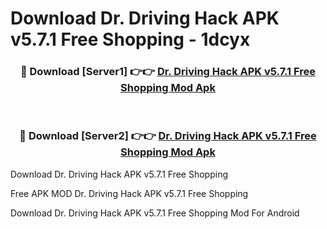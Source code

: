 # Download Dr. Driving Hack APK v5.7.1 Free Shopping - 1dcyx



<div align="center">
<h3>🔴 Download [Server1] 👉👉 <a href="https://momento.my/?title=Dr._Driving_Hack_APK_v5.7.1_Free_Shopping">Dr. Driving Hack APK v5.7.1 Free Shopping Mod Apk</a></h3><br>

<h3>🔴 Download [Server2] 👉👉 <a href="https://momento.my/?title=Dr._Driving_Hack_APK_v5.7.1_Free_Shopping">Dr. Driving Hack APK v5.7.1 Free Shopping Mod Apk</a></h3>
</div>



Download Dr. Driving Hack APK v5.7.1 Free Shopping 

Free APK MOD Dr. Driving Hack APK v5.7.1 Free Shopping 

Download Dr. Driving Hack APK v5.7.1 Free Shopping Mod For Android
